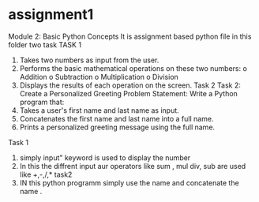 # assignment1
Module 2: Basic Python Concepts
It is assignment based python file in this folder two task 
TASK 1
1.  Takes two numbers as input from the user.
2.  Performs the basic mathematical operations on these two numbers:
o	Addition
o	Subtraction
o	Multiplication
o	Division
3.  Displays the results of each operation on the screen.
Task 2
Task 2: Create a Personalized Greeting
Problem Statement: Write a Python program that:
1.  Takes a user's first name and last name as input.
2.  Concatenates the first name and last name into a full name.
3.  Prints a personalized greeting message using the full name.


Task 1 
1. simply input" keyword is used to display the number
2. In this the diffrent input aur operators like sum , mul div, sub are used like +,-,/,*
task2
1. IN this python programm simply use the name and concatenate the name .
